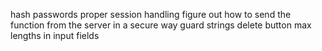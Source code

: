 hash passwords
proper session handling
figure out how to send the function from the server in a secure way
guard strings
delete button
max lengths in input fields
